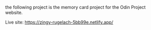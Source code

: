the following project is the memory card project for the Odin Project website.

Live site: https://zingy-rugelach-5bb99e.netlify.app/